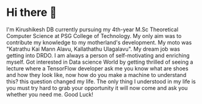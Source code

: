 # Hi there 👋

I'm Kirushikesh DB currently pursuing my 4th-year M.Sc Theoretical Computer Science at PSG College of Technology. My only aim was to contribute my knowledge to my motherland's development. My moto was "Katrathu Kai Mann Alavu, Kallathathu Ulagalavu". My dream job was getting into DRDO. I am always a person of self-motivating and enriching myself. Got interested in Data science World by getting thrilled of seeing a lecture where a TensorFlow developer ask me you know what are shoes and how they look like, now how do you make a machine to understand this? this question changed my life. The only thing I understood in my life is you must try hard to grab your opportunity it will now come and ask you whether you need me. Good Luck!



<!--
**Kirushikesh/Kirushikesh** is a ✨ _special_ ✨ repository because its `README.md` (this file) appears on your GitHub profile.

Here are some ideas to get you started:

- 🔭 I’m currently working on ...
- 🌱 I’m currently learning ...
- 👯 I’m looking to collaborate on ...
- 🤔 I’m looking for help with ...
- 💬 Ask me about ...
- 📫 How to reach me: ...
- 😄 Pronouns: ...
- ⚡ Fun fact: ...
-->
